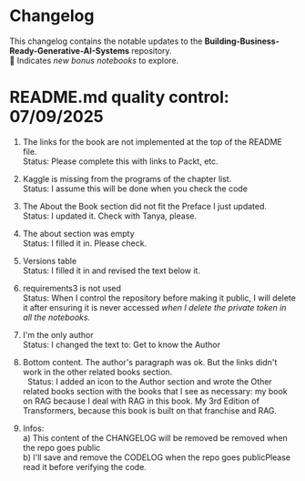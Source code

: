 # Changelog

This changelog contains the notable updates to the **Building-Business-Ready-Generative-AI-Systems** repository.   
🐬 Indicates *new bonus notebooks* to explore.

# README.md quality control: 07/09/2025
1. The links for the book are not implemented at the top of the README file.  
Status: Please complete this with links to Packt, etc. 

2. Kaggle is missing from the programs of the chapter list.   
Status: I assume this will be done when you check the code
    
3. The About the Book section did not fit the Preface I just updated.     
Status: I updated it. Check with Tanya, please.   

4. The about section was empty    
Status: I filled it in. Please check.   

5. Versions table    
Status: I filled it in and revised the text below it.    

7. requirements3 is not used     
Status: When I control the repository before making it public, I will delete it after ensuring it is never accessed *when I delete the private token in all the notebooks.*
   

8. I'm the only author   
Status: I changed the text to: Get to know the Author

9. Bottom content. The author's paragraph was ok. But the links didn't work in the other related books section.<br>                             
Status: I added an icon to the Author section and wrote the Other related books section with the books that I see as necessary: my book on RAG because I deal with RAG in this book. My 3rd Edition of Transformers, because this book is built on that franchise and RAG.    

10. Infos:     
a) This content of the CHANGELOG will be removed be removed when the repo goes public     
b) I'll save and remove the CODELOG when the repo goes publicPlease read it before verifying the code.
